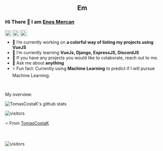 



<h2> 
<p align="center">
  Em
</p>
  </h2>

<!-- Greeting Section -->
### Hi There 👋 I am [Enes Mercan](https://github.com/enesmrcn)

<a href="https://www.linkedin.com/in/tomascostax/">
  <img align="left" alt="TomasCostaK LinkedIn" width="22px" src="https://cdn.jsdelivr.net/npm/simple-icons@v3/icons/linkedin.svg" />
</a>
<a href="https://youtube.com">
  <img align="left" alt="TomasCostaK Youtube" width="22px" src="https://cdn.jsdelivr.net/npm/simple-icons@v3/icons/youtube.svg" />
</a>
<a href="https://medium.com">
  <img align="left" alt="TomasCostaK Medium" width="22px" src="https://cdn.jsdelivr.net/npm/simple-icons@v3/icons/medium.svg"/>
</a>

<div>
  
<br />
<p>

- 🔭 I’m currently working on **a colorful way of listing my projects using VueJS**
- 🌱 I’m currently learning **VueJs, Django, ExpressJS, DiscordJS**
- 👯 If you have any projects you would like to colaborate, reach out to me.
- 💬 Ask me about **anything**
- ⚡ Fun fact: Currently using **Machine Learning** to predict if I will pursue Machine Learning.

</h4>
</div>

<br />

<div><p>My overview: </p></div>

![TomasCostaK's github stats](https://github-readme-stats.vercel.app/api?username=TomasCostaK&show_icons=true)
<br />

<!-- Optional Visitors badge: -->
![visitors](https://visitor-badge.laobi.icu/badge?page_id=TomasCostaK.TomasCostaK)

⭐️ From [TomasCostaK](https://github.com/TomasCostaK/TomasCostaK) 

<br />





  <!-- Visitors badge: -->
![visitors](https://visitor-badge.laobi.icu/badge?page_id=enesmrcn.enesmrcn)

